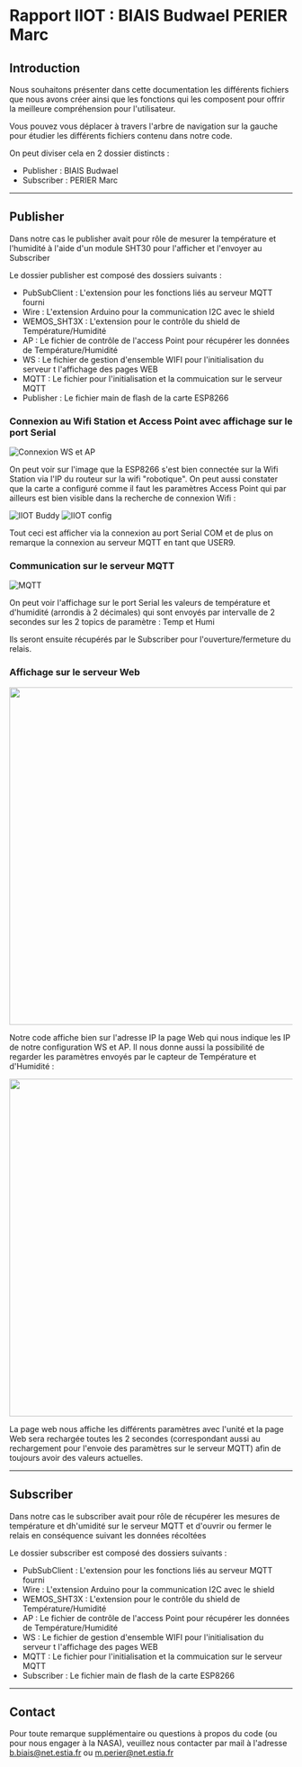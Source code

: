 # Rapport IIOT : BIAIS Budwael PERIER Marc

## Introduction

Nous souhaitons présenter dans cette documentation les différents fichiers que nous avons créer ainsi que les fonctions qui les composent pour offrir la meilleure compréhension pour l'utilisateur.

Vous pouvez vous déplacer à travers l'arbre de navigation sur la gauche pour étudier les différents fichiers contenu dans notre code.

On peut diviser cela en 2 dossier distincts : 
- Publisher : BIAIS Budwael
- Subscriber : PERIER Marc

---

## Publisher

Dans notre cas le publisher avait pour rôle de mesurer la température et l'humidité à l'aide d'un module SHT30 pour l'afficher et l'envoyer au Subscriber

Le dossier publisher est composé des dossiers suivants :
- PubSubClient : L'extension pour les fonctions liés au serveur MQTT fourni
- Wire : L'extension Arduino pour la communication I2C avec le shield
- WEMOS_SHT3X : L'extension pour le contrôle du shield de Température/Humidité
- AP : Le fichier de contrôle de l'access Point pour récupérer les données de Température/Humidité
- WS : Le fichier de gestion d'ensemble WIFI pour l'initialisation du serveur t l'affichage des pages WEB
- MQTT : Le fichier pour l'initialisation et la commuication sur le serveur MQTT
- Publisher : Le fichier main de flash de la carte ESP8266

### Connexion au Wifi Station et Access Point avec affichage sur le port Serial

![Connexion WS et AP](file:///C:/Users/b.biais/OneDrive%20-%20ESTIA/Documents/PlatformIO/Projects/IIOT%20Project%20BP/doc/img/WS_AP.png)

On peut voir sur l'image que la ESP8266 s'est bien connectée sur la Wifi Station via l'IP du routeur sur la wifi "robotique". On peut aussi constater que la carte a configuré comme il faut les paramètres Access Point qui par ailleurs est bien visible dans la recherche de connexion Wifi :

![IIOT Buddy](file:///C:/Users/b.biais/OneDrive%20-%20ESTIA/Documents/PlatformIO/Projects/IIOT%20Project%20BP/doc/img/IIOT_Temp_Buddy.png)
![IIOT config](file:///C:/Users/b.biais/OneDrive%20-%20ESTIA/Documents/PlatformIO/Projects/IIOT%20Project%20BP/doc/img/AP_config.png)

Tout ceci est afficher via la connexion au port Serial COM et de plus on remarque la connexion au serveur MQTT en tant que USER9.

### Communication sur le serveur MQTT

![MQTT](file:///C:/Users/b.biais/OneDrive%20-%20ESTIA/Documents/PlatformIO/Projects/IIOT%20Project%20BP/doc/img/SerialSensor.png)

On peut voir l'affichage sur le port Serial les valeurs de température et d'humidité (arrondis à 2 décimales) qui sont envoyés par intervalle de 2 secondes sur les 2 topics de paramètre : Temp et Humi

Ils seront ensuite récupérés par le Subscriber pour l'ouverture/fermeture du relais.

### Affichage sur le serveur Web

<img src="file:///C:/Users/b.biais/OneDrive%20-%20ESTIA/Documents/PlatformIO/Projects/IIOT%20Project%20BP/doc/img/Website.png" width="1000" height="600">


Notre code affiche bien sur l'adresse IP la page Web qui nous indique les IP de notre configuration WS et AP. Il nous donne aussi la possibilité de regarder les paramètres envoyés par le capteur de Température et d'Humidité :

<img src="file:///C:/Users/b.biais/OneDrive%20-%20ESTIA/Documents/PlatformIO/Projects/IIOT%20Project%20BP/doc/img/WebsiteSensor.png" width="1000" height="600">

La page web nous affiche les différents paramètres avec l'unité et la page Web sera rechargée toutes les 2 secondes (correspondant aussi au rechargement pour l'envoie des paramètres sur le serveur MQTT) afin de toujours avoir des valeurs actuelles.

---

## Subscriber

Dans notre cas le subscriber avait pour rôle de récupérer les mesures de température et dh'umidité sur le serveur MQTT et d'ouvrir ou fermer le relais en conséquence suivant les données récoltées

Le dossier subscriber est composé des dossiers suivants :
- PubSubClient : L'extension pour les fonctions liés au serveur MQTT fourni
- Wire : L'extension Arduino pour la communication I2C avec le shield
- WEMOS_SHT3X : L'extension pour le contrôle du shield de Température/Humidité
- AP : Le fichier de contrôle de l'access Point pour récupérer les données de Température/Humidité
- WS : Le fichier de gestion d'ensemble WIFI pour l'initialisation du serveur t l'affichage des pages WEB
- MQTT : Le fichier pour l'initialisation et la commuication sur le serveur MQTT
- Subscriber : Le fichier main de flash de la carte ESP8266

---

## Contact

Pour toute remarque supplémentaire ou questions à propos du code (ou pour nous engager à la NASA), veuillez nous contacter par mail à l'adresse b.biais@net.estia.fr ou m.perier@net.estia.fr